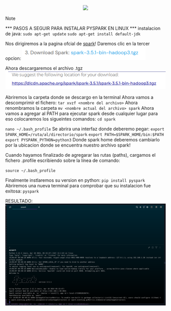 <p align="center">
  <img width="150px" src="https://i.ibb.co/bXvzjXm/LOGO-h1.png" />
</p>

> [!NOTE]
> *** PASOS A SEGUIR PARA INSTALAR PYSPARK EN LINUX ***
> instalacion de java:
> ` sudo apt-get update `
> ` sudo apt-get install default-jdk `
> 
> Nos dirigiremos a la pagina ofcial de [spark](https://spark.apache.org/downloads.html)!
> Daremos clic en la tercer opcion:
> ![Imagen opcion clic](<3.png>)
>
> Ahora descargaremos el archivo .tgz
> ![Imagen descargar tgz](<tgz.png>)
>
> Abriremos la carpeta donde se descargo en la terminal
> Ahora vamos a descomprimir el fichero:
> ` tar xvzf <nombre del archivo> `
> Ahora renombramos la carpeta
> ` mv <nombre actual del archivo> spark `
> Ahora vamos a agregar al PATH para ejecutar spark desde cualquier lugar
> para eso colocaremos los sigueintes comandos:
> ` cd spark `
>
> ` nano ~/.bash_profile `
> Se abrira una interfaz donde deberemo pegar:
> ``` export SPARK_HOME=/ruta/al/directorio/spark ```
> ``` export PATH=$SPARK_HOME/bin:$PATH ```
> ``` export PYSPARK_PYTHON=python3 ```
> Donde spark home deberemos cambiarlo por la ubicacion donde se encuentra nuestro archivo spark!
> 
> Cuando hayamos finalizado de agregarar las rutas (paths), cargamos el fichero .profile escribiendo sobre la línea de comando:
>
> ` source ~/.bash_profile `
>
> Finalmente instlaremos su version en python:
> ` pip install pyspark `
> Abriremos una nueva terminal para comprobar que su instalacion fue exitosa:
> ` pyspark `
>
> RESULTADO:
> ![alt text](<resultado.png>)
